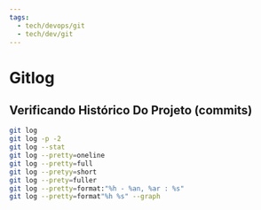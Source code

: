 ```yaml
---
tags:
  - tech/devops/git
  - tech/dev/git
---
```


# Gitlog

## Verificando Histórico Do Projeto (commits)

```bash
git log
git log -p -2
git log --stat
git log --pretty=oneline
git log --pretty=full
git log --pretyy=short
git log --prety=fuller
git log --pretty=format:"%h - %an, %ar : %s"
git log --pretty=format"%h %s" --graph
```